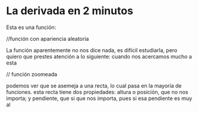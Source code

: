 # La derivada en 2 minutos
Esta es una función:

//función con apariencia aleatoria

La función aparentemente no nos dice nada, es difícil estudiarla, pero quiero que prestes atención a lo siguiente: cuando nos acercamos mucho a esta

// función zoomeada

podemos ver que se asemeja a una recta, lo cual pasa en la mayoría de funciones. esta recta tiene dos propiedades: altura o posición, que no nos importa; y pendiente, que si que nos importa, pues si esa pendiente es muy al
